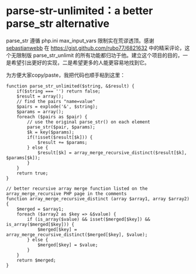 # parse-str-unlimited：a better parse_str alternative

parse_str 遵循 php.ini max_input_vars 限制实在荒谬透顶。感谢 [sebastianwebb](https://gist.github.com/sebastianwebb) 在 <https://gist.github.com/rubo77/6821632> 中的精采评论，这个无限制版 parse_str_unlimit 的所有功能都归功于他。建立这个项目的目的，一是希望引出更好的实现，二是希望更多的人能更容易地找到它。

为方便大家copy/paste，我把代码也顺手粘到这里：

    function parse_str_unlimited($string, &$result) {
        if($string === '') return false;
        $result = array();
        // find the pairs "name=value"
        $pairs = explode('&', $string);
        $params = array();
        foreach ($pairs as $pair) {
            // use the original parse_str() on each element
            parse_str($pair, $params);
            $k = key($params);
            if(!isset($result[$k])) {
                $result += $params;
            } else {
                $result[$k] = array_merge_recursive_distinct($result[$k], $params[$k]);
            }
        }
        return true;
    }

    // better recursive array merge function listed on the array_merge_recursive PHP page in the comments
    function array_merge_recursive_distinct (array $array1, array $array2) {
        $merged = $array1;
        foreach ($array2 as $key => &$value) {
            if (is_array($value) && isset($merged[$key]) && is_array($merged[$key])) {
                $merged[$key] = array_merge_recursive_distinct($merged[$key], $value);
            } else {
                $merged[$key] = $value;
            }
        }
        return $merged;
    }
